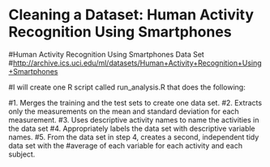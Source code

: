 # Cleaning a Dataset: Human Activity Recognition Using Smartphones

#Human Activity Recognition Using Smartphones Data Set
#http://archive.ics.uci.edu/ml/datasets/Human+Activity+Recognition+Using+Smartphones

#I will create one R script called run_analysis.R that does the following:

#1. Merges the training and the test sets to create one data set.
#2. Extracts only the measurements on the mean and standard deviation for each measurement.
#3. Uses descriptive activity names to name the activities in the data set
#4. Appropriately labels the data set with descriptive variable names.
#5. From the data set in step 4, creates a second, independent tidy data set with the 
#average of each variable for each activity and each subject.
